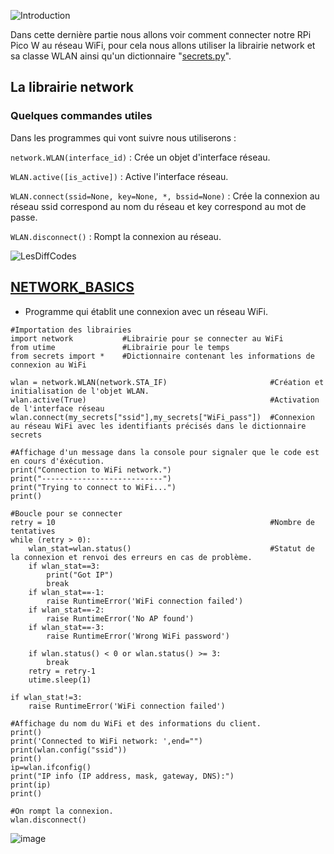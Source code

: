 ![Introduction](https://user-images.githubusercontent.com/124889426/236695960-85dd543e-c005-4421-bf3b-e7c21b3b01fe.png)

Dans cette dernière partie nous allons voir comment connecter notre RPi Pico W au réseau WiFi, pour cela nous allons utiliser la librairie network et sa classe WLAN ainsi qu'un dictionnaire "[secrets.py](secrets.py)".

## La librairie network

### Quelques commandes utiles

Dans les programmes qui vont suivre nous utiliserons :

```network.WLAN(interface_id)``` : Crée un objet d'interface réseau.

```WLAN.active([is_active])``` : Active l'interface réseau.

```WLAN.connect(ssid=None, key=None, *, bssid=None)``` : Crée la connexion au réseau ssid correspond au nom du réseau et key correspond au mot de passe.

```WLAN.disconnect()``` : Rompt la connexion au réseau.

![LesDiffCodes](https://user-images.githubusercontent.com/124889426/236696105-263a380f-ed36-4ea1-a73d-e6873bfc2d7f.png)

## [NETWORK_BASICS](NETWORK_BASICS.py)
- Programme qui établit une connexion avec un réseau WiFi.

```
#Importation des librairies
import network           #Librairie pour se connecter au WiFi
from utime               #Librairie pour le temps
from secrets import *    #Dictionnaire contenant les informations de connexion au WiFi

wlan = network.WLAN(network.STA_IF)                       #Création et initialisation de l'objet WLAN.
wlan.active(True)                                         #Activation de l'interface réseau
wlan.connect(my_secrets["ssid"],my_secrets["WiFi_pass"])  #Connexion au réseau WiFi avec les identifiants précisés dans le dictionnaire secrets

#Affichage d'un message dans la console pour signaler que le code est en cours d'éxécution.
print("Connection to WiFi network.")
print("---------------------------")
print("Trying to connect to WiFi...")
print()

#Boucle pour se connecter
retry = 10                                                #Nombre de tentatives
while (retry > 0):
    wlan_stat=wlan.status()                               #Statut de la connexion et renvoi des erreurs en cas de problème.
    if wlan_stat==3:
        print("Got IP")
        break
    if wlan_stat==-1:
        raise RuntimeError('WiFi connection failed')
    if wlan_stat==-2:
        raise RuntimeError('No AP found')    
    if wlan_stat==-3:
        raise RuntimeError('Wrong WiFi password')
    
    if wlan.status() < 0 or wlan.status() >= 3:
        break
    retry = retry-1
    utime.sleep(1)

if wlan_stat!=3:
    raise RuntimeError('WiFi connection failed')

#Affichage du nom du WiFi et des informations du client.
print()
print('Connected to WiFi network: ',end="")
print(wlan.config("ssid"))
print()
ip=wlan.ifconfig()
print("IP info (IP address, mask, gateway, DNS):")
print(ip)
print()

#On rompt la connexion.
wlan.disconnect()
```

![image](https://user-images.githubusercontent.com/124889426/236696692-4635dcaf-fc95-45cc-9418-6cf244d27f3a.png)
